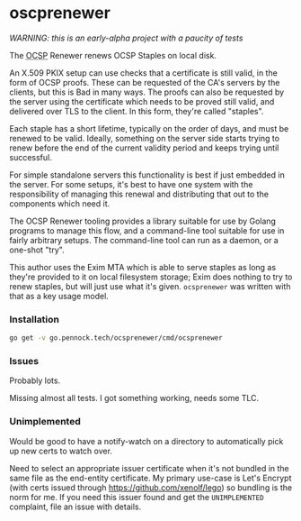 oscprenewer
===========

*WARNING: this is an early-alpha project with a paucity of tests*

The <abbr title='Online Certificate Status Protocol'>OCSP</abbr> Renewer
renews OCSP Staples on local disk.

An X.509 PKIX setup can use checks that a certificate is still valid, in the
form of OCSP proofs.  These can be requested of the CA's servers by the
clients, but this is Bad in many ways.  The proofs can also be requested by
the server using the certificate which needs to be proved still valid, and
delivered over TLS to the client.  In this form, they're called "staples".

Each staple has a short lifetime, typically on the order of days, and must be
renewed to be valid.  Ideally, something on the server side starts trying to
renew before the end of the current validity period and keeps trying until
successful.

For simple standalone servers this functionality is best if just embedded in
the server.  For some setups, it's best to have one system with the
responsibility of managing this renewal and distributing that out to the
components which need it.

The OCSP Renewer tooling provides a library suitable for use by Golang
programs to manage this flow, and a command-line tool suitable for use in
fairly arbitrary setups.  The command-line tool can run as a daemon, or a
one-shot "try".

This author uses the Exim MTA which is able to serve staples as long as
they're provided to it on local filesystem storage; Exim does nothing to try
to renew staples, but will just use what it's given.  `ocsprenewer` was
written with that as a key usage model.


### Installation

```sh
go get -v go.pennock.tech/ocsprenewer/cmd/ocsprenewer
```

### Issues

Probably lots.

Missing almost all tests.  I got something working, needs some TLC.

### Unimplemented

Would be good to have a notify-watch on a directory to automatically pick up
new certs to watch over.

Need to select an appropriate issuer certificate when it's not bundled in the
same file as the end-entity certificate.  My primary use-case is Let's Encrypt
(with certs issued through <https://github.com/xenolf/lego>) so bundling is
the norm for me.  If you need this issuer found and get the `UNIMPLEMENTED`
complaint, file an issue with details.
